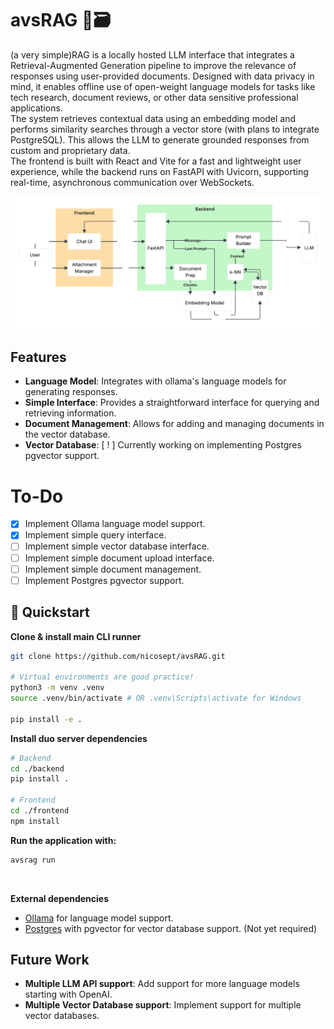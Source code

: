 # avsRAG 🧠🗃️

(a very simple)RAG is a locally hosted LLM interface that integrates a Retrieval-Augmented Generation pipeline to improve the relevance of responses using user-provided documents. Designed with data privacy in mind, it enables offline use of open-weight language models for tasks like tech research, document reviews, or other data sensitive professional applications. <br>
The system retrieves contextual data using an embedding model and performs similarity searches through a vector store (with plans to integrate PostgreSQL). This allows the LLM to generate grounded responses from custom and proprietary data.<br>
The frontend is built with React and Vite for a fast and lightweight user experience, while the backend runs on FastAPI with Uvicorn, supporting real-time, asynchronous communication over WebSockets.

<img src="system_diagram.png" alt="avsRAG Logo"/>

## Features
- **Language Model**: Integrates with ollama's language models for generating responses.
- **Simple Interface**: Provides a straightforward interface for querying and retrieving information.
- **Document Management**: Allows for adding and managing documents in the vector database.
- **Vector Database**: [ ! ] Currently working on implementing Postgres pgvector support.

# To-Do
- [x] Implement Ollama language model support.
- [x] Implement simple query interface.
- [ ] Implement simple vector database interface.
- [ ] Implement simple document upload interface.
- [ ] Implement simple document management.
- [ ] Implement Postgres pgvector support.

## 🚀 Quickstart

**Clone & install main CLI runner**  
  ```bash
  git clone https://github.com/nicosept/avsRAG.git

  # Virtual environments are good practice!
  python3 -m venv .venv
  source .venv/bin/activate # OR .venv\Scripts\activate for Windows

  pip install -e .
  ```

**Install duo server dependencies**  
  ```bash
  # Backend
  cd ./backend
  pip install .

  # Frontend
  cd ./frontend
  npm install
  ```

**Run the application with:**  
  ```bash
  avsrag run
  ```
<br>

**External dependencies**  
  - [Ollama](https://ollama.com/) for language model support.
  - [Postgres](https://www.postgresql.org/) with pgvector for vector database support. (Not yet required)



## Future Work
- **Multiple LLM API support**: Add support for more language models starting with OpenAI.
- **Multiple Vector Database support**: Implement support for multiple vector databases.
